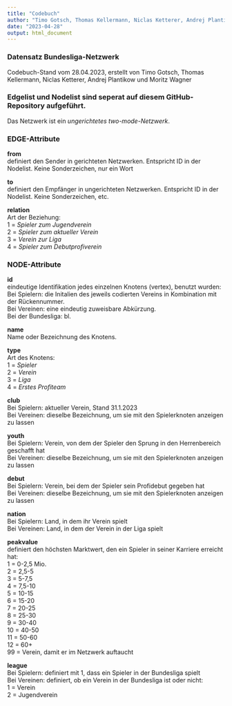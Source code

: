 ```yaml
---
title: "Codebuch"
author: "Timo Gotsch, Thomas Kellermann, Niclas Ketterer, Andrej Plantikow, Moritz Wagner"
date: "2023-04-28"
output: html_document
---
```


### Datensatz Bundesliga-Netzwerk

Codebuch-Stand vom 28.04.2023, erstellt von Timo Gotsch, Thomas Kellermann, Niclas Ketterer, Andrej Plantikow und Moritz Wagner


### Edgelist und Nodelist sind seperat auf diesem GitHub-Repository aufgeführt.

Das Netzwerk ist ein *ungerichtetes two-mode-Netzwerk*. 


### EDGE-Attribute
																							


**from**    
definiert den Sender in gerichteten Netzwerken. Entspricht ID in der Nodelist. Keine Sonderzeichen, nur ein Wort

**to**    
definiert den Empfänger in ungerichteten Netzwerken. Entspricht ID in der Nodelist. Keine Sonderzeichen, etc. 			

**relation**  
Art der Beziehung:    
1 = *Spieler zum Jugendverein*    
2 = *Spieler zum aktueller Verein*    
3 = *Verein zur Liga*   
4 = *Spieler zum Debutprofiverein*    



### NODE-Attribute  


**id**  
eindeutige Identifikation jedes einzelnen Knotens (vertex), benutzt wurden:   
Bei Spielern: die Initalien des jeweils codierten Vereins in Kombination mit der Rückennummer.    
Bei Vereinen: eine eindeutig zuweisbare Abkürzung.    
Bei der Bundesliga: bl.

**name**    
Name oder Bezeichnung des Knotens. 																								

**type**    
Art des Knotens:    
1 = *Spieler*   
2 = *Verein*    
3 = *Liga*    
4 = *Erstes Profiteam*

**club**    
Bei Spielern: aktueller Verein, Stand 31.1.2023   
Bei Vereinen: dieselbe Bezeichnung, um sie mit den Spielerknoten anzeigen zu lassen

**youth**  
Bei Spielern: Verein, von dem der Spieler den Sprung in den Herrenbereich geschafft hat   
Bei Vereinen: dieselbe Bezeichnung, um sie mit den Spielerknoten anzeigen zu lassen

**debut**   
Bei Spielern: Verein, bei dem der Spieler sein Profidebut gegeben hat	
Bei Vereinen: dieselbe Bezeichnung, um sie mit den Spielerknoten anzeigen zu lassen

**nation**    
Bei Spielern: Land, in dem ihr Verein spielt    
Bei Vereinen: Land, in dem der Verein in der Liga spielt

**peakvalue**   
definiert den höchsten Marktwert, den ein Spieler in seiner Karriere erreicht hat:    
1 = 0-2,5 Mio.    
2 = 2,5-5   
3 = 5-7,5   
4 = 7,5-10    
5 = 10-15   
6 = 15-20   
7 = 20-25   
8 = 25-30   
9 = 30-40   
10 = 40-50    
11 = 50-60    
12 = 60+    
99 = Verein, damit er im Netzwerk auftaucht

**league**    
Bei Spielern: definiert mit 1, dass ein Spieler in der Bundesliga spielt    
Bei Vereinen: definiert, ob ein Verein in der Bundesliga ist oder nicht:    
1 = Verein    
2 = Jugendverein

